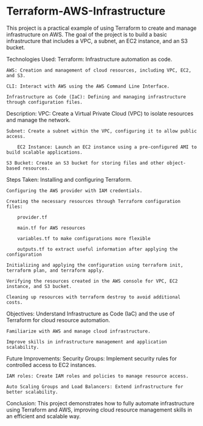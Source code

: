# Terraform-AWS-Infrastructure
 
This project is a practical example of using Terraform to create and manage infrastructure on AWS. The goal of the project is to build a basic infrastructure that includes a VPC, a subnet, an EC2 instance, and an S3 bucket.

Technologies Used:
    Terraform: Infrastructure automation as code.

    AWS: Creation and management of cloud resources, including VPC, EC2, and S3.

    CLI: Interact with AWS using the AWS Command Line Interface.

    Infrastructure as Code (IaC): Defining and managing infrastructure through configuration files.

Description:
    VPC: Create a Virtual Private Cloud (VPC) to isolate resources and manage the network.

    Subnet: Create a subnet within the VPC, configuring it to allow public access.

        EC2 Instance: Launch an EC2 instance using a pre-configured AMI to build scalable applications.

    S3 Bucket: Create an S3 bucket for storing files and other object-based resources.

Steps Taken:
    Installing and configuring Terraform.

    Configuring the AWS provider with IAM credentials.

    Creating the necessary resources through Terraform configuration files:

        provider.tf

        main.tf for AWS resources

        variables.tf to make configurations more flexible

        outputs.tf to extract useful information after applying the configuration

    Initializing and applying the configuration using terraform init, terraform plan, and terraform apply.

    Verifying the resources created in the AWS console for VPC, EC2 instance, and S3 bucket.

    Cleaning up resources with terraform destroy to avoid additional costs.

Objectives:
    Understand Infrastructure as Code (IaC) and the use of Terraform for cloud resource automation.

    Familiarize with AWS and manage cloud infrastructure.

    Improve skills in infrastructure management and application scalability.

Future Improvements:
    Security Groups: Implement security rules for controlled access to EC2 instances.

    IAM roles: Create IAM roles and policies to manage resource access.

    Auto Scaling Groups and Load Balancers: Extend infrastructure for better scalability.

Conclusion:
This project demonstrates how to fully automate infrastructure using Terraform and AWS, improving cloud resource management skills in an efficient and scalable way.